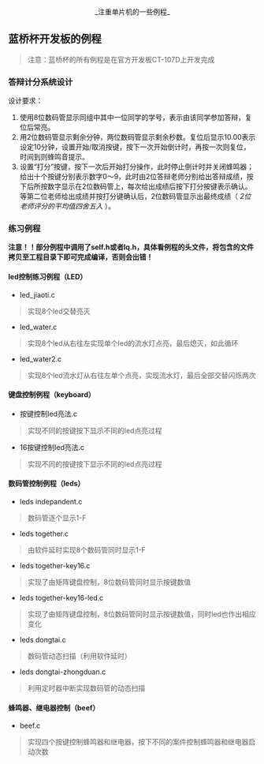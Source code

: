 <center>_注重单片机的一些例程_</center>

## 蓝桥杯开发板的例程
>注意：蓝桥杯的所有例程是在官方开发板CT-107D上开发完成

### 答辩计分系统设计
设计要求：

1. 使用8位数码管显示同组中其中一位同学的学号，表示由该同学参加答辩，复位后常亮。
2. 用2位数码管显示剩余分钟，两位数码管显示剩余秒数。复位后显示10.00表示设定10分钟，设置开始/取消按键，按下一次开始倒计时，再按一次则复位，时间到则蜂鸣音提示。
3. 设置“打分”按键，按下一次后开始打分操作，此时停止倒计时并关闭蜂鸣器；给出十个按键分别表示数字0～9，此时由2位答辩老师分别给出答辩成绩，按下后所按数字显示在2位数码管上，每次给出成绩后按下打分按键表示确认。等第二位老师给出成绩并按打分键确认后，2位数码管显示出最终成绩（ _2位老师评分的平均值四舍五入_ ）。

### 练习例程

**注意！！部分例程中调用了self.h或者lq.h，具体看例程的头文件，将包含的文件拷贝至工程目录下即可完成编译，否则会出错！**

#### led控制练习例程（LED）

* led_jiaoti.c    
>实现8个led交替亮灭

* led_water.c
>实现8个led从右往左实现单个led的流水灯点亮，最后熄灭，如此循环

* led_water2.c
>实现8个led流水灯从右往左单个点亮，实现流水灯，最后全部交替闪烁两次

#### 键盘控制例程（keyboard）

* 按键控制led亮法.c
>实现不同的按键按下显示不同的led点亮过程

* 16按键控制led亮法.c
>实现不同的按键按下显示不同的led点亮过程

#### 数码管控制例程（leds）

* leds indepandent.c
>数码管逐个显示1-F

* leds together.c
>由软件延时实现8个数码管同时显示1-F

* leds together-key16.c
>实现了由矩阵键盘控制，8位数码管同时显示按键数值

* leds together-key16-led.c
>实现了由矩阵键盘控制，8位数码管同时显示按键数值，同时led也作出相应变化

* leds dongtai.c
>数码管动态扫描（利用软件延时）

* leds dongtai-zhongduan.c
>利用定时器中断实现数码管的动态扫描

#### 蜂鸣器、继电器控制（beef）

* beef.c
> 实现四个按键控制蜂鸣器和继电器，按下不同的案件控制蜂鸣器和继电器启动次数
